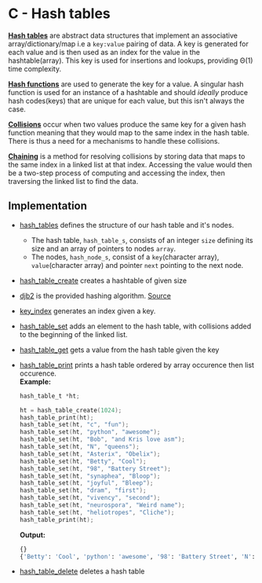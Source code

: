 # C - Hash tables

**[Hash tables](https://en.wikipedia.org/wiki/Hash_table)** are abstract data structures that implement an associative array/dictionary/map i.e a `key:value` pairing of data. A key is generated for each value and is then used as an index for the value in the hashtable(array). This key is used for insertions and lookups, providing Θ(1) time complexity.

**[Hash functions](https://en.wikipedia.org/wiki/Hash_function)** are used to generate the key for a value. A singular hash function is used for an instance of a hashtable and should _ideally_ produce hash codes(keys) that are unique for each value, but this isn't always the case.  

**[Collisions](https://en.wikipedia.org/wiki/Hash_collision)** occur when two values produce the same key for a given hash function meaning that they would map to the same index in the hash table. There is thus a need for a mechanisms to handle these collisions.  

**[Chaining](https://en.wikipedia.org/wiki/Hash_table#Separate_chaining)** is a method for resolving collisions by storing data that maps to the same index in a linked list at that index. Accessing the value would then be a two-step process of computing and accessing the index, then traversing the linked list to find the data.

## Implementation

* [hash_tables](./hash_tables.h) defines the structure of our hash table and it's nodes.  
  * The hash table, `hash_table_s`, consists of an integer `size` defining its size and an array of pointers to nodes `array`.  
  * The nodes, `hash_node_s`, consist of a `key`(character array), `value`(character array) and pointer `next` pointing to the next node.
* [hash_table_create](./0-hash_table_create.c) creates a hashtable of given size
* [djb2](./1-djb2.c) is the provided hashing algorithm. [Source](https://gist.github.com/papamuziko/7bb52dfbb859fdffc4bd0f95b76f71e8)
* [key_index](./2-key_index.c) generates an index given a key.
* [hash_table_set](./3-hash_table_set.c) adds an element to the hash table, with collisions added to the beginning of the linked list.
* [hash_table_get](./4-hash_table_get.c) gets a value from the hash table given the key
* [hash_table_print](./5-hash_table_print.c) prints a hash table ordered by array occurence then list occurence.  
  **Example:**

  ```c
  hash_table_t *ht;

  ht = hash_table_create(1024);
  hash_table_print(ht);
  hash_table_set(ht, "c", "fun");
  hash_table_set(ht, "python", "awesome");
  hash_table_set(ht, "Bob", "and Kris love asm");
  hash_table_set(ht, "N", "queens");
  hash_table_set(ht, "Asterix", "Obelix");
  hash_table_set(ht, "Betty", "Cool");
  hash_table_set(ht, "98", "Battery Street");
  hash_table_set(ht, "synaphea", "Bloop");
  hash_table_set(ht, "joyful", "Bleep");
  hash_table_set(ht, "dram", "first");
  hash_table_set(ht, "vivency", "second");
  hash_table_set(ht, "neurospora", "Weird name");
  hash_table_set(ht, "heliotropes", "Cliche");
  hash_table_print(ht);
  ```

  **Output:**

  ```bash
  {}
  {'Betty': 'Cool', 'python': 'awesome', '98': 'Battery Street', 'N': 'queens', 'c': 'fun', 'Bob': 'and Kris love asm', 'Asterix': 'Obelix', 'joyful': 'Bleep', 'synaphea': 'Bloop', 'heliotropes': 'Cliche', 'neurospora': 'Weird name', 'vivency': 'second', 'dram': 'first'}
  ```
  
* [hash_table_delete](./6-hash_table_delete.c) deletes a hash table
